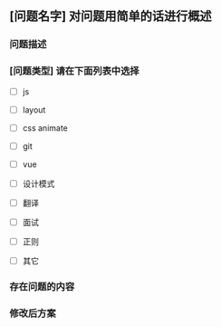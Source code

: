 ## [问题名字] 对问题用简单的话进行概述

### 问题描述 <!-- IF NEEDED -->
<!-- 针对所存在的问题做更详尽的描述 -->


### [问题类型] 请在下面列表中选择

- [ ] js

- [ ] layout

- [ ] css animate

- [ ] git

- [ ] vue

- [ ] 设计模式

- [ ] 翻译

- [ ] 面试

- [ ] 正则

- [ ] 其它

### 存在问题的内容
<!--- 提供出问题的地方和具体内容 -->

### 修改后方案
<!--- 留下你宝贵的建议 -->
